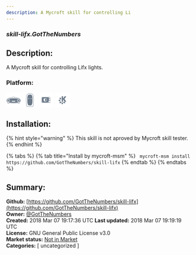 ```yaml
---
description: A Mycroft skill for controlling Li
---
```


### _skill-lifx.GotTheNumbers_  
## Description:  
A Mycroft skill for controlling Lifx lights.  
  
### Platform:  
 ![Mark I](../.gitbook/assets/mark-1-icon.png)  ![Mark II](../.gitbook/assets/mark-2-icon.png)  ![Picroft](../.gitbook/assets/picroft-icon.png)  ![plasmoid](../.gitbook/assets/kde.png)   
## Installation:  
{% hint style="warning" %}
This skill is not aproved by Mycroft skill tester.
{% endhint %}
    
{% tabs %}
{% tab title="Install by mycroft-msm" %}
``` mycroft-msm install https://github.com/GotTheNumbers/skill-lifx```
{% endtab %}
  {% endtabs %}
    
## Summary:  
**Github:** [https://github.com/GotTheNumbers/skill-lifx](https://github.com/GotTheNumbers/skill-lifx)  
**Owner:** [@GotTheNumbers](https://github.com/GotTheNumbers)  
**Created:** 2018 Mar 07 19:17:36 UTC  **Last updated:** 2018 Mar 07 19:19:19 UTC  
**License:** GNU General Public License v3.0  
**Market status:** [Not in Market](https://market.mycroft.ai/skill/)  
**Categories:** [ uncategorized ]   
